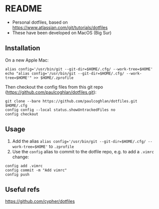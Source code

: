 # README

- Personal dotfiles, based on https://www.atlassian.com/git/tutorials/dotfiles
- These have been developed on MacOS (Big Sur)

## Installation

On a new Apple Mac:

```
alias config='/usr/bin/git --git-dir=$HOME/.cfg/ --work-tree=$HOME'
echo "alias config='/usr/bin/git --git-dir=$HOME/.cfg/ --work-tree=$HOME'" >> $HOME/.zprofile
```

Then checkout the config files from this git repo (https://github.com/paulcoghlan/dotfiles.git):
```
git clone --bare https://github.com/paulcoghlan/dotfiles.git $HOME/.cfg
config config --local status.showUntrackedFiles no
config checkout
```

## Usage

1. Add the alias `alias config='/usr/bin/git --git-dir=$HOME/.cfg/ --work-tree=$HOME'` to `.zprofile`
2. Use the `config` alias to commit to the dotfile repo, e.g. to add a `.vimrc` change:

```
config add .vimrc
config commit -m "Add vimrc"
config push 
```

## Useful refs

https://github.com/cypher/dotfiles
